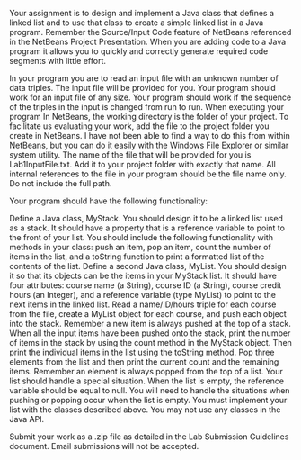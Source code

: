 Your assignment is to design and implement a Java class that defines a linked list and to use that class to create a simple linked list in a Java program.  Remember the Source/Input Code feature of NetBeans referenced in the NetBeans Project Presentation.  When you are adding code to a Java program it allows you to quickly and correctly generate required code segments with little effort.

In your program you are to read an input file with an unknown number of data triples.  The input file will be provided for you.  Your program should work for an input file of any size.  Your program should work if the sequence of the triples in the input is changed from run to run.  When executing your program In NetBeans, the working directory is the folder of your project.  To facilitate us evaluating your work, add the file to the project folder you create in NetBeans.  I have not been able to find a way to do this from within NetBeans, but you can do it easily with the Windows File Explorer or similar system utility.  The name of the file that will be provided for you is Lab1InputFile.txt.  Add it to your project folder with exactly that name.  All internal references to the file in your program should be the file name only.  Do not include the full path.

Your program should have the following functionality:

Define a Java class, MyStack. You should design it to be a linked list used as a stack.  It should have a property that is a reference variable to point to the front of your list.  You should include the following functionality with methods in your class:  push an item, pop an item, count the number of items in the list, and a toString function to print a formatted list of the contents of the list.
Define a second Java class, MyList. You should design it so that its objects can be the items in your MyStack list.  It should have four attributes: course name (a String), course ID (a String), course credit hours (an Integer), and a reference variable (type MyList) to point to the next items in the linked list. 
Read a name/ID/hours triple for each course from the file, create a MyList object for each course, and push each object into the stack. Remember a new item is always pushed at the top of a stack.
When all the input items have been pushed onto the stack, print the number of items in the stack by using the count method in the MyStack object. Then print the individual items in the list using the toString method.
Pop three elements from the list and then print the current count and the remaining items. Remember an element is always popped from the top of a list.
Your list should handle a special situation. When the list is empty, the reference variable should be equal to null.  You will need to handle the situations when pushing or popping occur when the list is empty. 
You must implement your list with the classes described above.  You may not use any classes in the Java API.

Submit your work as a .zip file as detailed in the Lab Submission Guidelines document.  Email submissions will not be accepted.